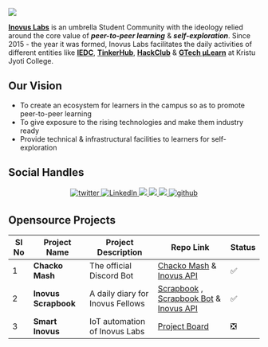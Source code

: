 ![](https://user-images.githubusercontent.com/44474792/187961960-ae728077-6fb4-4e40-b074-aa6fabb396ee.jpg)

[**Inovus Labs**](https://inovuslabs.org/) is an umbrella Student Community with the ideology relied around the core value of **_peer-to-peer learning_** & **_self-exploration_**. Since 2015 - the year it was formed, Inovus Labs facilitates the daily activities of different entities like [**IEDC**](https://iedc.startupmission.in/), [**TinkerHub**](https://tinkerhub.org/), [**HackClub**](https://kjcmt.hackclub.com/) & [**GTech µLearn**](https://mulearn.org/) at Kristu Jyoti College.

## Our Vision

- To create an ecosystem for learners in the campus so as to promote peer-to-peer learning
- To give exposure to the rising technologies and make them industry ready
- Provide technical & infrastructural facilities to learners for self-exploration

## Social Handles

<p align="center">
    <a href="https://twitter.com/InovusLabs" target="_blank">
        <img src=https://img.shields.io/badge/twitter-%2300acee.svg?&style=for-the-badge&logo=twitter&logoColor=white alt=twitter style="margin-bottom: 5px;" />
    </a>
    <a href=https://www.linkedin.com/company/inovuslabs target="_blank">
        <img alt="LinkedIn" src="https://img.shields.io/badge/linkedin%20-%230077B5.svg?&style=for-the-badge&logo=linkedin&logoColor=white"/>
    </a>
    <a href="https://instagram.com/inovuslabs">
        <img src="https://img.shields.io/badge/Instagram-E4405F?style=for-the-badge&logo=instagram&logoColor=white">
    </a>
    <a href="https://join.inovuslabs.org">
        <img src="https://img.shields.io/badge/Discord-7289DA?style=for-the-badge&logo=discord&logoColor=white">
    </a>
    <a href="https://medium.com/inovus-labs-iedc">
        <img src="https://img.shields.io/badge/Medium-12100E?style=for-the-badge&logo=medium&logoColor=white">
    </a>
    <a href="https://github.com/inovus-labs" target="_blank">
        <img src=https://img.shields.io/badge/github-%2324292e.svg?&style=for-the-badge&logo=github&logoColor=white alt=github style="margin-bottom: 5px;" />
    </a>
</p>

## Opensource Projects

| SI No | Project Name | Project Description | Repo Link | Status |
| --- | --- | --- | --- | --- |
| 1 | **Chacko Mash** | The official Discord Bot | [Chacko Mash](https://github.com/inovus-labs/chacko-mash) & [Inovus API](https://github.com/inovus-labs/inovus-api) | :white_check_mark: |
| 2 | **Inovus Scrapbook** | A daily diary for Inovus Fellows | [Scrapbook](https://github.com/inovus-labs/scrapbook) , [Scrapbook Bot](https://github.com/decoded-cipher/scrapbook-bot) & [Inovus API](https://github.com/inovus-labs/inovus-api)| :white_check_mark: |
| 3 | **Smart Inovus** | IoT automation of Inovus Labs | [Project Board](https://github.com/users/decoded-cipher/projects/8) | :negative_squared_cross_mark: |

